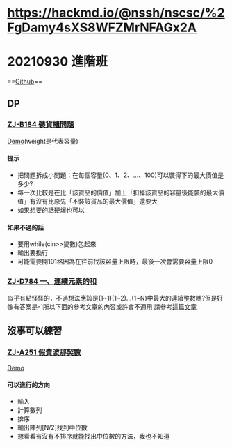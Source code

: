 # https://hackmd.io/@nssh/nscsc/%2FgDamy4sXS8WFZMrNFAGx2A

# 20210930 進階班

==[Github](https://github.com/nanshan-high-school/20210930-homework-pro)==

## DP
### [ZJ-B184 裝貨櫃問題](https://zerojudge.tw/ShowProblem?problemid=b184)
[Demo](https://replit.com/@hansen033/b184-5-Zhuang-Huo-Gui-Wen-Ti#main.cpp)(weight是代表容量)
#### 提示
- 把問題拆成小問題：在每個容量(0、1、2、...、100)可以裝得下的最大價值是多少?
- 每一次比較是在比「該貨品的價值」加上「扣掉該貨品的容量後能裝的最大價值」有沒有比原先「不裝該貨品的最大價值」還要大
- 如果想要的話硬爆也可以
#### 如果不過的話
- 要用while(cin>>變數)包起來
- 輸出要換行
- 可能需要開101格因為在往前找該容量上限時，最後一次會需要容量上限0

### [ZJ-D784 一、連續元素的和](https://zerojudge.tw/ShowProblem?problemid=d784)
似乎有點怪怪的，不過想法應該是(1\~1)(1\~2)...(1\~N)中最大的連續整數嗎?但是好像有答案是-1所以下面的參考文章的內容或許會不適用
請參考[這篇文章](https://quanticdev.com/algorithms/dynamic-programming/kadanes-algorithm/)

## 沒事可以練習
### [ZJ-A251 假費波那契數](https://zerojudge.tw/ShowProblem?problemid=a251)
[Demo](https://replit.com/@hansen033/a251-Jia-Fei-Bo-Na-Qi-Shu#main.cpp)
#### 可以進行的方向
- 輸入
- 計算數列
- 排序
- 輸出陣列[N/2]找到中位數
- 想看看有沒有不排序就能找出中位數的方法，我也不知道
